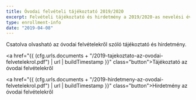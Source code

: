 ```yaml
---
title: Óvodai felvételi tájékoztató 2019/2020
excerpt: Felvételi tájékoztató és hirdetmény a 2019/2020-as nevelési évre
type: enrollment-info
date: "2019-04-08"
---
```


Csatolva olvasható az óvodai felvételekről szóló tájékoztató és hirdetmény.

<a href="{{ (cfg.urls.documents + "/2019-tajekoztato-az-ovodai-felvetelekrol.pdf") | url | buildTimestamp }}" class="button">Tájékoztató az óvodai felvételekről</a>

<a href="{{ (cfg.urls.documents + "/2019-hirdetmeny-az-ovodai-felvetelekrol.pdf") | url | buildTimestamp }}" class="button">Hirdetmény az óvodai felvételekről</a>
